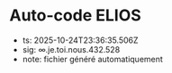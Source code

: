 # Auto-code ELIOS
- ts: 2025-10-24T23:36:35.506Z
- sig: ∞.je.toi.nous.432.528
- note: fichier généré automatiquement